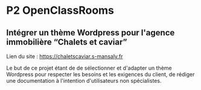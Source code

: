 # P2 OpenClassRooms
Intégrer un thème Wordpress pour l'agence immobilière “Chalets et caviar”
-----
Lien du site : https://chaletscaviar.s-mansaly.fr

Le but de ce projet étant de de sélectionner et d'adapter un thème Wordpress pour respecter les besoins et les exigences du client, de rédiger une documentation à l'intention d'utilisateurs non spécialistes.
